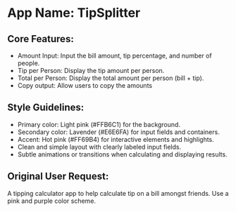 # **App Name**: TipSplitter

## Core Features:

- Amount Input: Input the bill amount, tip percentage, and number of people.
- Tip per Person: Display the tip amount per person.
- Total per Person: Display the total amount per person (bill + tip).
- Copy output: Allow users to copy the amounts

## Style Guidelines:

- Primary color: Light pink (#FFB6C1) for the background.
- Secondary color: Lavender (#E6E6FA) for input fields and containers.
- Accent: Hot pink (#FF69B4) for interactive elements and highlights.
- Clean and simple layout with clearly labeled input fields.
- Subtle animations or transitions when calculating and displaying results.

## Original User Request:
A tipping calculator app to help calculate tip on a bill amongst friends. Use a pink and purple color scheme.
  